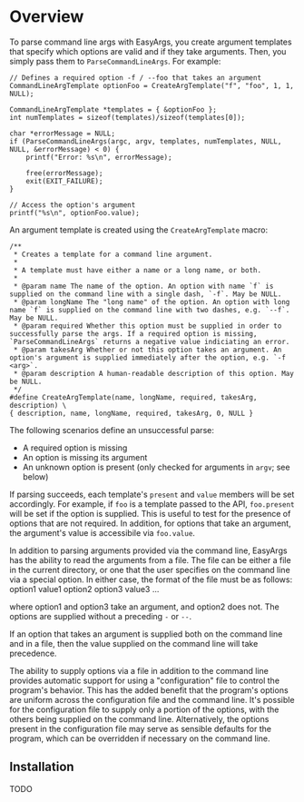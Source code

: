 # Overview

To parse command line args with EasyArgs, you create argument templates that specify which options are valid and if they take arguments. Then, you simply pass them to `ParseCommandLineArgs`. For example:

    // Defines a required option -f / --foo that takes an argument
    CommandLineArgTemplate optionFoo = CreateArgTemplate("f", "foo", 1, 1, NULL);
    
    CommandLineArgTemplate *templates = { &optionFoo };
    int numTemplates = sizeof(templates)/sizeof(templates[0]);

    char *errorMessage = NULL;
    if (ParseCommandLineArgs(argc, argv, templates, numTemplates, NULL, NULL, &errorMessage) < 0) {
        printf("Error: %s\n", errorMessage);
        
        free(errorMessage);
        exit(EXIT_FAILURE);
    }

    // Access the option's argument
    printf("%s\n", optionFoo.value);

An argument template is created using the `CreateArgTemplate` macro:

	/**
	 * Creates a template for a command line argument.
	 *
	 * A template must have either a name or a long name, or both.
	 *
	 * @param name The name of the option. An option with name `f` is supplied on the command line with a single dash, `-f`. May be NULL.
	 * @param longName The "long name" of the option. An option with long name `f` is supplied on the command line with two dashes, e.g. `--f`. May be NULL.
	 * @param required Whether this option must be supplied in order to successfully parse the args. If a required option is missing, `ParseCommandLineArgs` returns a negative value indiciating an error.
	 * @param takesArg Whether or not this option takes an argument. An option's argument is supplied immediately after the option, e.g. `-f <arg>`.
	 * @param description A human-readable description of this option. May be NULL.
	 */
	#define CreateArgTemplate(name, longName, required, takesArg, description) \
	{ description, name, longName, required, takesArg, 0, NULL }

The following scenarios define an unsuccessful parse:

* A required option is missing
* An option is missing its argument
* An unknown option is present (only checked for arguments in `argv`; see below)
   
If parsing succeeds, each template's `present` and `value` members will be set accordingly. For example, if `foo` is a template passed to the API, `foo.present` will be set if the option is supplied. This is useful to test for the presence of options that are not required. In addition, for options that take an argument, the argument's value is accessibile via `foo.value`.

In addition to parsing arguments provided via the command line, EasyArgs has the ability to read the arguments from a file. The file can be either a file in the current directory, or one that the user specifies on the command line via a special option. In either case, the format of the file must be as follows:
     option1 value1
     option2
     option3 value3
     ...

where option1 and option3 take an argument, and option2 does not. The options are supplied without a preceding `-` or `--`.

If an option that takes an argument is supplied both on the command line and in a file, then the value supplied on the command line will take precedence.

The ability to supply options via a file in addition to the command line provides automatic support for using a "configuration" file to control the program's behavior. This has the added benefit that the program's options are uniform across the configuration file and the command line. It's possible for the configuration file to supply only a portion of the options, with the others being supplied on the command line. Alternatively, the options present in the configuration file may serve as sensible defaults for the program, which can be overridden if necessary on the command line.

## Installation

TODO
